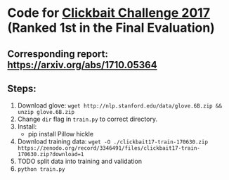 # Code for [Clickbait Challenge 2017](https://www.clickbait-challenge.org/) (Ranked 1st in the Final Evaluation)
## Corresponding report: https://arxiv.org/abs/1710.05364

## Steps:
1. Download glove: `wget http://nlp.stanford.edu/data/glove.6B.zip && unzip glove.6B.zip`
2. Change `dir` flag in `train.py` to correct directory.
3. Install:
    - pip install Pillow hickle
4. Download training data: `wget -O ./clickbait17-train-170630.zip https://zenodo.org/record/3346491/files/clickbait17-train-170630.zip?download=1`
5. TODO split data into training and validation
6. `python train.py`